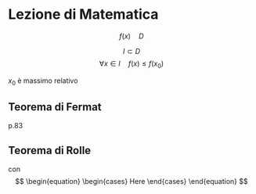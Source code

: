 # Lezione di Matematica

$$
f(x)\quad D
$$

$$
I\subset D
$$
$$
\forall x \in I\quad f(x)\le f(x_0)
$$

$x_0$ è massimo relativo



## Teorema di Fermat

p.83

## Teorema di Rolle

con
$$
\begin{equation} \begin{cases} Here \end{cases} \end{equation}
$$
<!--stackedit_data:
eyJoaXN0b3J5IjpbMTEzNjg1OTg2Ml19
-->